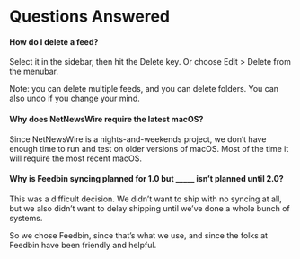 # Questions Answered

#### How do I delete a feed?

Select it in the sidebar, then hit the Delete key. Or choose Edit > Delete from the menubar.

Note: you can delete multiple feeds, and you can delete folders. You can also undo if you change your mind.

#### Why does NetNewsWire require the latest macOS?

Since NetNewsWire is a nights-and-weekends project, we don’t have enough time to run and test on older versions of macOS. Most of the time it will require the most recent macOS.

#### Why is Feedbin syncing planned for 1.0 but  _____ isn’t planned until 2.0?

This was a difficult decision. We didn’t want to ship with no syncing at all, but we also didn’t want to delay shipping until we’ve done a whole bunch of systems.

So we chose Feedbin, since that’s what we use, and since the folks at Feedbin have been friendly and helpful.
